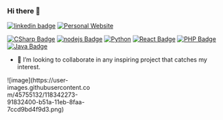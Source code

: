 ### Hi there 👋

[![linkedin badge](https://img.shields.io/badge/-Linkedin-blue)](https://www.linkedin.com/in/jorge867/)
[![Personal Website](https://img.shields.io/badge/-View%20Website-critical)](https://jorgeduarte.pt/)

[![CSharp Badge](https://img.shields.io/badge/-.NET-A9A9A9?style=flat-square&logo=C%20Sharp&logoColor=black)](CSharp)
[![nodejs Badge](https://img.shields.io/badge/-Node.js-A9A9A9?style=flat-square&logo=Javascript&logoColor=black)](Node.js)
[![Python](https://img.shields.io/badge/-Python-A9A9A9?style=flat-square&logo=Python&logoColor=black)](Python)
[![React Badge](https://img.shields.io/badge/-React-A9A9A9?style=flat-square&logo=React&logoColor=black)](React)
[![PHP Badge](https://img.shields.io/badge/-PHP-A9A9A9?style=flat-square&logo=PHP&logoColor=black)](PHP)
[![Java Badge](https://img.shields.io/badge/-Java-A9A9A9?style=flat-square&logo=Java&logoColor=black)](Java)


- 🤝 I’m looking to collaborate in any inspiring project that catches my interest.
<div style="width:40%">
  ![image](https://user-images.githubusercontent.com/45755132/118342273-91832400-b51a-11eb-8faa-7ccd9bd4f9d3.png)
</div>

